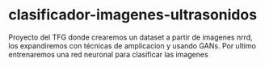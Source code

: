 # clasificador-imagenes-ultrasonidos
Proyecto del TFG donde crearemos un dataset a partir de imagenes nrrd, los expandiremos con técnicas de  amplicacion y  usando GANs. Por ultimo entrenaremos una red neuronal para clasificar las imagenes
